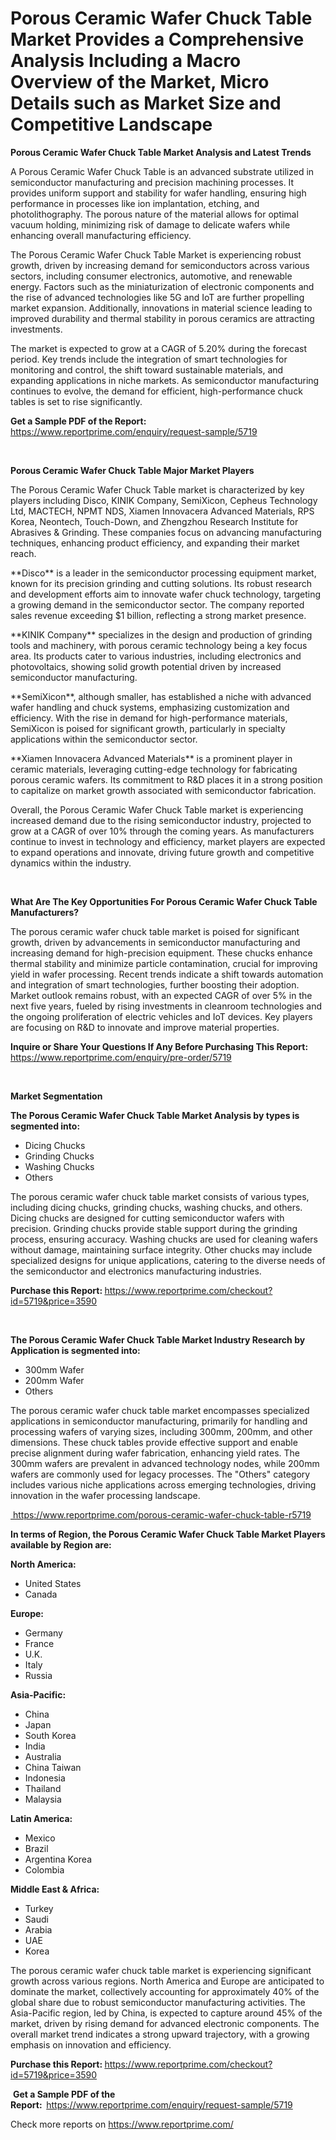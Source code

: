 <p><h1>Porous Ceramic Wafer Chuck Table Market Provides a Comprehensive Analysis Including a Macro Overview of the Market, Micro Details such as Market Size and Competitive Landscape</h1></p><p><strong>Porous Ceramic Wafer Chuck Table Market Analysis and Latest Trends</strong></p>
<p><p>A Porous Ceramic Wafer Chuck Table is an advanced substrate utilized in semiconductor manufacturing and precision machining processes. It provides uniform support and stability for wafer handling, ensuring high performance in processes like ion implantation, etching, and photolithography. The porous nature of the material allows for optimal vacuum holding, minimizing risk of damage to delicate wafers while enhancing overall manufacturing efficiency.</p><p>The Porous Ceramic Wafer Chuck Table Market is experiencing robust growth, driven by increasing demand for semiconductors across various sectors, including consumer electronics, automotive, and renewable energy. Factors such as the miniaturization of electronic components and the rise of advanced technologies like 5G and IoT are further propelling market expansion. Additionally, innovations in material science leading to improved durability and thermal stability in porous ceramics are attracting investments.</p><p>The market is expected to grow at a CAGR of 5.20% during the forecast period. Key trends include the integration of smart technologies for monitoring and control, the shift toward sustainable materials, and expanding applications in niche markets. As semiconductor manufacturing continues to evolve, the demand for efficient, high-performance chuck tables is set to rise significantly.</p></p>
<p><strong>Get a Sample PDF of the Report:&nbsp;</strong> <a href="https://www.reportprime.com/enquiry/request-sample/5719?utm_campaign=2396&utm_medium=2&utm_source=Github&utm_content=ia&utm_term=19032025&utm_id=porous-ceramic-wafer-chuck-table">https://www.reportprime.com/enquiry/request-sample/5719</a></p>
<p>&nbsp;</p>
<p><strong>Porous Ceramic Wafer Chuck Table Major Market Players</strong></p>
<p><p>The Porous Ceramic Wafer Chuck Table market is characterized by key players including Disco, KINIK Company, SemiXicon, Cepheus Technology Ltd, MACTECH, NPMT NDS, Xiamen Innovacera Advanced Materials, RPS Korea, Neontech, Touch-Down, and Zhengzhou Research Institute for Abrasives & Grinding. These companies focus on advancing manufacturing techniques, enhancing product efficiency, and expanding their market reach.</p><p>**Disco** is a leader in the semiconductor processing equipment market, known for its precision grinding and cutting solutions. Its robust research and development efforts aim to innovate wafer chuck technology, targeting a growing demand in the semiconductor sector. The company reported sales revenue exceeding $1 billion, reflecting a strong market presence.</p><p>**KINIK Company** specializes in the design and production of grinding tools and machinery, with porous ceramic technology being a key focus area. Its products cater to various industries, including electronics and photovoltaics, showing solid growth potential driven by increased semiconductor manufacturing.</p><p>**SemiXicon**, although smaller, has established a niche with advanced wafer handling and chuck systems, emphasizing customization and efficiency. With the rise in demand for high-performance materials, SemiXicon is poised for significant growth, particularly in specialty applications within the semiconductor sector.</p><p>**Xiamen Innovacera Advanced Materials** is a prominent player in ceramic materials, leveraging cutting-edge technology for fabricating porous ceramic wafers. Its commitment to R&D places it in a strong position to capitalize on market growth associated with semiconductor fabrication.</p><p>Overall, the Porous Ceramic Wafer Chuck Table market is experiencing increased demand due to the rising semiconductor industry, projected to grow at a CAGR of over 10% through the coming years. As manufacturers continue to invest in technology and efficiency, market players are expected to expand operations and innovate, driving future growth and competitive dynamics within the industry.</p></p>
<p>&nbsp;</p>
<p><strong>What Are The Key Opportunities For Porous Ceramic Wafer Chuck Table Manufacturers?</strong></p>
<p><p>The porous ceramic wafer chuck table market is poised for significant growth, driven by advancements in semiconductor manufacturing and increasing demand for high-precision equipment. These chucks enhance thermal stability and minimize particle contamination, crucial for improving yield in wafer processing. Recent trends indicate a shift towards automation and integration of smart technologies, further boosting their adoption. Market outlook remains robust, with an expected CAGR of over 5% in the next five years, fueled by rising investments in cleanroom technologies and the ongoing proliferation of electric vehicles and IoT devices. Key players are focusing on R&D to innovate and improve material properties.</p></p>
<p><strong>Inquire or Share Your Questions If Any Before Purchasing This Report:</strong> <a href="https://www.reportprime.com/enquiry/pre-order/5719?utm_campaign=2396&utm_medium=2&utm_source=Github&utm_content=ia&utm_term=19032025&utm_id=porous-ceramic-wafer-chuck-table">https://www.reportprime.com/enquiry/pre-order/5719</a></p>
<p>&nbsp;</p>
<p><strong>Market Segmentation</strong></p>
<p><strong>The Porous Ceramic Wafer Chuck Table Market Analysis by types is segmented into:</strong></p>
<p><ul><li>Dicing Chucks</li><li>Grinding Chucks</li><li>Washing Chucks</li><li>Others</li></ul></p>
<p><p>The porous ceramic wafer chuck table market consists of various types, including dicing chucks, grinding chucks, washing chucks, and others. Dicing chucks are designed for cutting semiconductor wafers with precision. Grinding chucks provide stable support during the grinding process, ensuring accuracy. Washing chucks are used for cleaning wafers without damage, maintaining surface integrity. Other chucks may include specialized designs for unique applications, catering to the diverse needs of the semiconductor and electronics manufacturing industries.</p></p>
<p><strong>Purchase this Report:&nbsp;</strong><a href="https://www.reportprime.com/checkout?id=5719&price=3590&utm_campaign=2396&utm_medium=2&utm_source=Github&utm_content=ia&utm_term=19032025&utm_id=porous-ceramic-wafer-chuck-table">https://www.reportprime.com/checkout?id=5719&price=3590</a></p>
<p>&nbsp;</p>
<p><strong>The Porous Ceramic Wafer Chuck Table Market Industry Research by Application is segmented into:</strong></p>
<p><ul><li>300mm Wafer</li><li>200mm Wafer</li><li>Others</li></ul></p>
<p><p>The porous ceramic wafer chuck table market encompasses specialized applications in semiconductor manufacturing, primarily for handling and processing wafers of varying sizes, including 300mm, 200mm, and other dimensions. These chuck tables provide effective support and enable precise alignment during wafer fabrication, enhancing yield rates. The 300mm wafers are prevalent in advanced technology nodes, while 200mm wafers are commonly used for legacy processes. The "Others" category includes various niche applications across emerging technologies, driving innovation in the wafer processing landscape.</p></p>
<p><a href="https://www.reportprime.com/porous-ceramic-wafer-chuck-table-r5719?utm_campaign=2396&utm_medium=2&utm_source=Github&utm_content=ia&utm_term=19032025&utm_id=porous-ceramic-wafer-chuck-table">&nbsp;https://www.reportprime.com/porous-ceramic-wafer-chuck-table-r5719</a></p>
<p><strong>In terms of Region, the Porous Ceramic Wafer Chuck Table Market Players available by Region are:</strong></p>
<p>
    <p> <strong> North America: </strong>
        <ul>
            <li>United States</li>
            <li>Canada</li>
        </ul>
        </p> 
    <p> <strong> Europe: </strong>
        <ul>
            <li>Germany</li>
            <li>France</li>
            <li>U.K.</li>
            <li>Italy</li>
            <li>Russia</li>
        </ul>
        </p> 
    <p> <strong> Asia-Pacific: </strong>
        <ul>
            <li>China</li>
            <li>Japan</li>
            <li>South Korea</li>
            <li>India</li>
            <li>Australia</li>
            <li>China Taiwan</li>
            <li>Indonesia</li>
            <li>Thailand</li>
            <li>Malaysia</li>
        </ul>
        </p> 
    <p> <strong> Latin America: </strong>
        <ul>
            <li>Mexico</li>
            <li>Brazil</li>
            <li>Argentina Korea</li>
            <li>Colombia</li>
        </ul>
        </p> 
    <p> <strong> Middle East & Africa: </strong>
        <ul>
            <li>Turkey</li>
            <li>Saudi</li>
            <li>Arabia</li>
            <li>UAE</li>
            <li>Korea</li>
        </ul>
    </p>
    </p>
<p><p>The porous ceramic wafer chuck table market is experiencing significant growth across various regions. North America and Europe are anticipated to dominate the market, collectively accounting for approximately 40% of the global share due to robust semiconductor manufacturing activities. The Asia-Pacific region, led by China, is expected to capture around 45% of the market, driven by rising demand for advanced electronic components. The overall market trend indicates a strong upward trajectory, with a growing emphasis on innovation and efficiency.</p></p>
<p><strong>Purchase this Report: </strong><a href="https://www.reportprime.com/checkout?id=5719&price=3590&utm_campaign=2396&utm_medium=2&utm_source=Github&utm_content=ia&utm_term=19032025&utm_id=porous-ceramic-wafer-chuck-table">https://www.reportprime.com/checkout?id=5719&price=3590</a></p>
<p>&nbsp;<strong>Get a Sample PDF of the Report:&nbsp;&nbsp;</strong><a href="https://www.reportprime.com/enquiry/request-sample/5719?utm_campaign=2396&utm_medium=2&utm_source=Github&utm_content=ia&utm_term=19032025&utm_id=porous-ceramic-wafer-chuck-table">https://www.reportprime.com/enquiry/request-sample/5719</a></p>
<p><strong></strong></p>
<p>Check more reports on <a href="https://www.reportprime.com/?utm_campaign=2396&utm_medium=2&utm_source=Github&utm_content=ia&utm_term=19032025&utm_id=porous-ceramic-wafer-chuck-table">https://www.reportprime.com/</a></p>